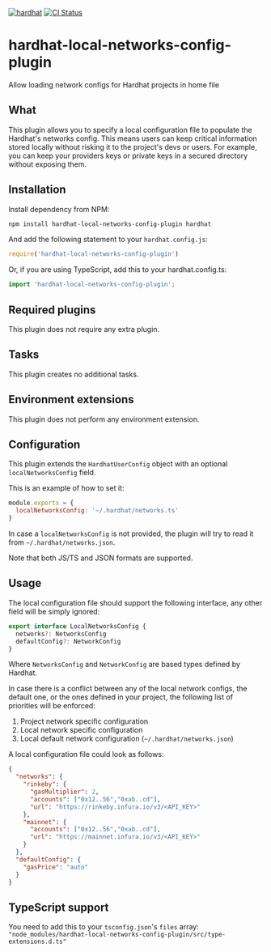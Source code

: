 [![hardhat](https://hardhat.org/buidler-plugin-badge.svg?1)](https://hardhat.org)
[![CI Status](https://github.com/facuspagnuolo/hardhat-local-networks-config-plugin/workflows/CI/badge.svg)](https://github.com/facuspagnuolo/hardhat-local-networks-config-plugin/actions)

# hardhat-local-networks-config-plugin

Allow loading network configs for Hardhat projects in home file 

## What

This plugin allows you to specify a local configuration file to populate the Hardhat's networks config.
This means users can keep critical information stored locally without risking it to the project's devs or users.
For example, you can keep your providers keys or private keys in a secured directory without exposing them.

## Installation

Install dependency from NPM:

```bash
npm install hardhat-local-networks-config-plugin hardhat
```

And add the following statement to your `hardhat.config.js`:

```js
require('hardhat-local-networks-config-plugin')
```

Or, if you are using TypeScript, add this to your hardhat.config.ts:

```ts
import 'hardhat-local-networks-config-plugin';
```

## Required plugins

This plugin does not require any extra plugin.

## Tasks

This plugin creates no additional tasks.

## Environment extensions

This plugin does not perform any environment extension.

## Configuration

This plugin extends the `HardhatUserConfig` object with an optional `localNetworksConfig` field.

This is an example of how to set it:

```js
module.exports = {
  localNetworksConfig: '~/.hardhat/networks.ts'
}
```

In case a `localNetworksConfig` is not provided, the plugin will try to read it from `~/.hardhat/networks.json`.

Note that both JS/TS and JSON formats are supported.

## Usage

The local configuration file should support the following interface, any other field will be simply ignored:

```ts
export interface LocalNetworksConfig {
  networks?: NetworksConfig
  defaultConfig?: NetworkConfig
}
```

Where `NetworksConfig` and `NetworkConfig` are based types defined by Hardhat.

In case there is a conflict between any of the local network configs, the default one, or the ones defined in your
project, the following list of priorities will be enforced:

1. Project network specific configuration
2. Local network specific configuration
3. Local default network configuration (`~/.hardhat/networks.json`)

A local configuration file could look as follows:

```json
{
  "networks": {
    "rinkeby": {
      "gasMultiplier": 2,
      "accounts": ["0x12..56","0xab..cd"],
      "url": "https://rinkeby.infura.io/v3/<API_KEY>"
    },
    "mainnet": {
      "accounts": ["0x12..56","0xab..cd"],
      "url": "https://mainnet.infura.io/v3/<API_KEY>"
    }
  },
  "defaultConfig": {
    "gasPrice": "auto"
  }
}
```

## TypeScript support

You need to add this to your `tsconfig.json`'s `files` array: 
`"node_modules/hardhat-local-networks-config-plugin/src/type-extensions.d.ts"`
